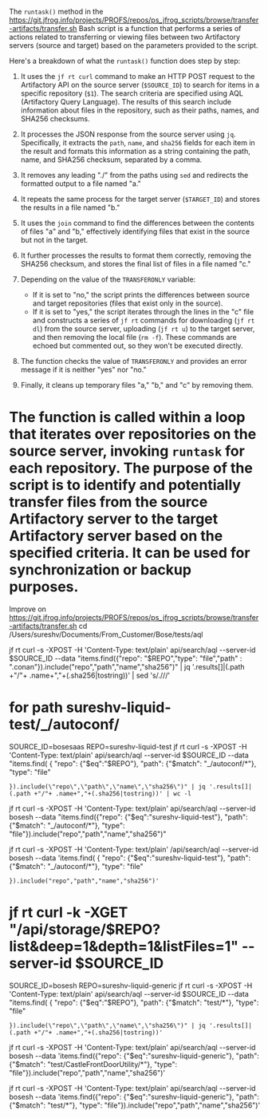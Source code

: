 The `runtask()` method in the https://git.jfrog.info/projects/PROFS/repos/ps_jfrog_scripts/browse/transfer-artifacts/transfer.sh Bash script is a function that performs a series of actions related to transferring or viewing files between two Artifactory servers (source and target) based on the parameters provided to the script.

Here's a breakdown of what the `runtask()` function does step by step:

1. It uses the `jf rt curl` command to make an HTTP POST request to the Artifactory API on the source server (`$SOURCE_ID`) to search for items in a specific repository (`$1`). The search criteria are specified using AQL (Artifactory Query Language). The results of this search include information about files in the repository, such as their paths, names, and SHA256 checksums.

2. It processes the JSON response from the source server using `jq`. Specifically, it extracts the `path`, `name`, and `sha256` fields for each item in the result and formats this information as a string containing the path, name, and SHA256 checksum, separated by a comma.

3. It removes any leading "./" from the paths using `sed` and redirects the formatted output to a file named "a."

4. It repeats the same process for the target server (`$TARGET_ID`) and stores the results in a file named "b."

5. It uses the `join` command to find the differences between the contents of files "a" and "b," effectively identifying files that exist in the source but not in the target.

6. It further processes the results to format them correctly, removing the SHA256 checksum, and stores the final list of files in a file named "c."

7. Depending on the value of the `TRANSFERONLY` variable:
   - If it is set to "no," the script prints the differences between source and target repositories (files that exist only in the source).
   - If it is set to "yes," the script iterates through the lines in the "c" file and constructs a series of `jf rt` commands for downloading (`jf rt dl`) from the source server, uploading (`jf rt u`) to the target server, and then removing the local file (`rm -f`). These commands are echoed but commented out, so they won't be executed directly.

8. The function checks the value of `TRANSFERONLY` and provides an error message if it is neither "yes" nor "no."

9. Finally, it cleans up temporary files "a," "b," and "c" by removing them.

The function is called within a loop that iterates over repositories on the source server, invoking `runtask` for each repository. The purpose of the script is to identify and potentially transfer files from the source Artifactory server to the target Artifactory server based on the specified criteria. It can be used for synchronization or backup purposes.
=================
Improve on https://git.jfrog.info/projects/PROFS/repos/ps_jfrog_scripts/browse/transfer-artifacts/transfer.sh
cd /Users/sureshv/Documents/From_Customer/Bose/tests/aql

jf rt curl -s -XPOST -H 'Content-Type: text/plain' api/search/aql --server-id $SOURCE_ID --data "items.find({\"repo\": \"$REPO\",\"type\": \"file\",\"path\" : \".conan\"}).include(\"repo\",\"path\",\"name\",\"sha256\")" | jq '.results[]|(.path +"/"+ .name+","+(.sha256|tostring))' | sed  's/\.\///'

# for path sureshv-liquid-test/_/autoconf/
SOURCE_ID=bosesaas
REPO=sureshv-liquid-test
jf rt curl -s -XPOST -H 'Content-Type: text/plain' api/search/aql --server-id $SOURCE_ID --data "items.find(   {
      \"repo\":  {\"\$eq\":\"$REPO\"},
      \"path\": {\"\$match\": \"_/autoconf/*\"},
      \"type\": \"file\"

    }).include(\"repo\",\"path\",\"name\",\"sha256\")" | jq '.results[]|(.path +"/"+ .name+","+(.sha256|tostring))' | wc -l

jf rt curl -s -XPOST -H 'Content-Type: text/plain' api/search/aql --server-id bosesh --data "items.find({\"repo\": {\"\$eq\":\"sureshv-liquid-test\"}, \"path\": {\"\$match\": \"_/autoconf/*\"}, \"type\": \"file\"}).include(\"repo\",\"path\",\"name\",\"sha256\")"

jf rt curl -s -XPOST -H 'Content-Type: text/plain' /api/search/aql --server-id bosesh --data 'items.find(   {
      "repo":  {"$eq":"sureshv-liquid-test"},
      "path": {"$match": "_/autoconf/*"},
      "type": "file"

    }).include("repo","path","name","sha256")'


jf rt curl  -k -XGET "/api/storage/$REPO?list&deep=1&depth=1&listFiles=1" --server-id $SOURCE_ID
=========
SOURCE_ID=bosesh
REPO=sureshv-liquid-generic
jf rt curl -s -XPOST -H 'Content-Type: text/plain' api/search/aql --server-id $SOURCE_ID --data "items.find(   {
      \"repo\":  {\"\$eq\":\"$REPO\"},
      \"path\": {\"\$match\": \"test/*\"},
      \"type\": \"file\"

    }).include(\"repo\",\"path\",\"name\",\"sha256\")" | jq '.results[]|(.path +"/"+ .name+","+(.sha256|tostring))'

jf rt curl -s -XPOST -H 'Content-Type: text/plain' api/search/aql --server-id bosesh --data 'items.find({"repo": {"$eq":"sureshv-liquid-generic"}, "path": {"$match": "test/CastleFrontDoorUtility/*"}, "type": "file"}).include("repo","path","name","sha256")'

jf rt curl -s -XPOST -H 'Content-Type: text/plain' api/search/aql --server-id bosesh --data 'items.find({"repo": {"$eq":"sureshv-liquid-generic"}, "path": {"$match": "test/*"}, "type": "file"}).include("repo","path","name","sha256")'